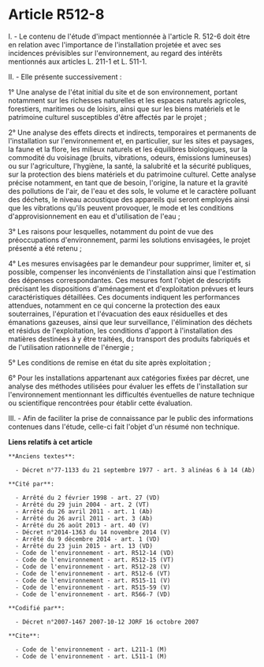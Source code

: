 # Article R512-8

I. - Le contenu de l'étude d'impact mentionnée à l'article R. 512-6 doit être en relation avec l'importance de l'installation
projetée et avec ses incidences prévisibles sur l'environnement, au regard des intérêts mentionnés aux articles L. 211-1 et
L. 511-1.

II. - Elle présente successivement :

1° Une analyse de l'état initial du site et de son environnement, portant notamment sur les richesses naturelles et les
espaces naturels agricoles, forestiers, maritimes ou de loisirs, ainsi que sur les biens matériels et le patrimoine culturel
susceptibles d'être affectés par le projet ;

2° Une analyse des effets directs et indirects, temporaires et permanents de l'installation sur l'environnement et, en
particulier, sur les sites et paysages, la faune et la flore, les milieux naturels et les équilibres biologiques, sur la
commodité du voisinage (bruits, vibrations, odeurs, émissions lumineuses) ou sur l'agriculture, l'hygiène, la santé, la
salubrité et la sécurité publiques, sur la protection des biens matériels et du patrimoine culturel. Cette analyse précise
notamment, en tant que de besoin, l'origine, la nature et la gravité des pollutions de l'air, de l'eau et des sols, le volume
et le caractère polluant des déchets, le niveau acoustique des appareils qui seront employés ainsi que les vibrations qu'ils
peuvent provoquer, le mode et les conditions d'approvisionnement en eau et d'utilisation de l'eau ;

3° Les raisons pour lesquelles, notamment du point de vue des préoccupations d'environnement, parmi les solutions envisagées,
le projet présenté a été retenu ;

4° Les mesures envisagées par le demandeur pour supprimer, limiter et, si possible, compenser les inconvénients de
l'installation ainsi que l'estimation des dépenses correspondantes. Ces mesures font l'objet de descriptifs précisant les
dispositions d'aménagement et d'exploitation prévues et leurs caractéristiques détaillées. Ces documents indiquent les
performances attendues, notamment en ce qui concerne la protection des eaux souterraines, l'épuration et l'évacuation des
eaux résiduelles et des émanations gazeuses, ainsi que leur surveillance, l'élimination des déchets et résidus de
l'exploitation, les conditions d'apport à l'installation des matières destinées à y être traitées, du transport des produits
fabriqués et de l'utilisation rationnelle de l'énergie ;

5° Les conditions de remise en état du site après exploitation ;

6° Pour les installations appartenant aux catégories fixées par décret, une analyse des méthodes utilisées pour évaluer les
effets de l'installation sur l'environnement mentionnant les difficultés éventuelles de nature technique ou scientifique
rencontrées pour établir cette évaluation.

III. - Afin de faciliter la prise de connaissance par le public des informations contenues dans l'étude, celle-ci fait
l'objet d'un résumé non technique.

**Liens relatifs à cet article**

	**Anciens textes**:

	  - Décret n°77-1133 du 21 septembre 1977 - art. 3 alinéas 6 à 14 (Ab)

	**Cité par**:

	  - Arrêté du 2 février 1998 - art. 27 (VD)
	  - Arrêté du 29 juin 2004 - art. 2 (VT)
	  - Arrêté du 26 avril 2011 - art. 1 (Ab)
	  - Arrêté du 26 avril 2011 - art. 3 (Ab)
	  - Arrêté du 26 août 2013 - art. 40 (V)
	  - Décret n°2014-1363 du 14 novembre 2014 (V)
	  - Arrêté du 9 décembre 2014 - art. 1 (VD)
	  - Arrêté du 23 juin 2015 - art. 13 (VD)
	  - Code de l'environnement - art. R512-14 (VD)
	  - Code de l'environnement - art. R512-15 (VT)
	  - Code de l'environnement - art. R512-28 (V)
	  - Code de l'environnement - art. R512-6 (VT)
	  - Code de l'environnement - art. R515-11 (V)
	  - Code de l'environnement - art. R515-59 (V)
	  - Code de l'environnement - art. R566-7 (VD)

	**Codifié par**:

	  - Décret n°2007-1467 2007-10-12 JORF 16 octobre 2007

	**Cite**:

	  - Code de l'environnement - art. L211-1 (M)
	  - Code de l'environnement - art. L511-1 (M)
